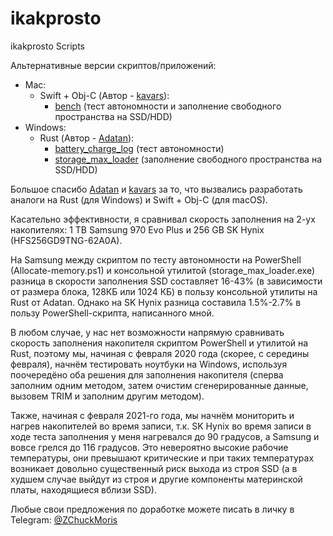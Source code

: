 # ikakprosto
ikakprosto Scripts

Альтернативные версии скриптов/приложений: 
* Mac:
    * Swift + Obj-C (Автор - [kavars](https://github.com/kavars)):
        * [bench](https://github.com/kavars/bench) (тест автономности и заполнение свободного пространства на SSD/HDD)
* Windows:
    * Rust (Автор - [Adatan](https://github.com/Adatan)):
        * [battery_charge_log](https://github.com/iKakProsto2/battery_charge_log) (тест автономности)
        * [storage_max_loader](https://github.com/iKakProsto2/storage_max_loader) (заполнение свободного пространства на SSD/HDD)


Большое спасибо [Adatan](https://github.com/Adatan) и [kavars](https://github.com/kavars) за то, что вызвались разработать аналоги на Rust (для Windows) и Swift + Obj-C (для macOS).

Касательно эффективности, я сравнивал скорость заполнения на 2-ух накопителях: 1 TB Samsung 970 Evo Plus и 256 GB SK Hynix (HFS256GD9TNG-62A0A). 

На Samsung между скриптом по тесту автономности на PowerShell (Allocate-memory.ps1) и консольной утилитой (storage_max_loader.exe) разница в скорости заполнения SSD составляет 16-43% (в зависимости от размера блока, 128КБ или 1024 КБ) в пользу консольной утилиты на Rust от Adatan. Однако на SK Hynix разница составила 1.5%-2.7% в пользу PowerShell-скрипта, написанного мной. 

В любом случае, у нас нет возможности напрямую сравнивать скорость заполнения накопителя скриптом PowerShell и утилитой на Rust, поэтому мы, начиная с февраля 2020 года (скорее, с середины февраля), начнём тестировать ноутбуки на Windows, используя поочередёно оба решения для заполнения накопителя (сперва заполним одним методом, затем очистим сгенерированные данные, вызовем TRIM и заполним другим методом).

Также, начиная с февраля 2021-го года, мы начнём мониторить и нагрев накопителей во время записи, т.к. SK Hynix во время записи в ходе теста заполнения у меня нагревался до 90 градусов, а Samsung и вовсе грелся до 116 градусов. Это невероятно высокие рабочие температуры, они превышают критические и при таких температурах возникает довольно существенный риск выхода из строя SSD (а в худшем случае выйдут из строя и другие компоненты материнской платы, находящиеся вблизи SSD). 

Любые свои предложения по доработке можете писать в личку в Telegram: [@ZChuckMoris](https://t.me/ZChuckMoris)
